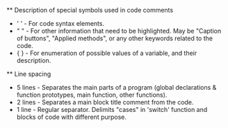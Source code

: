 ** Description of special symbols used in code comments
* ' ' - For code syntax elements.
* " " - For other information that need to be highlighted. May be "Caption of buttons", "Applied methods", or any other keywords related to the code.
* { } - For enumeration of possible values of a variable, and their description.

** Line spacing
* 5 lines - Separates the main parts of a program (global declarations & function prototypes, main function, other functions).
* 2 lines - Separates a main block title comment from the code.
* 1 line - Regular separator. Delimits "cases" in 'switch' function and blocks of code with different purpose.